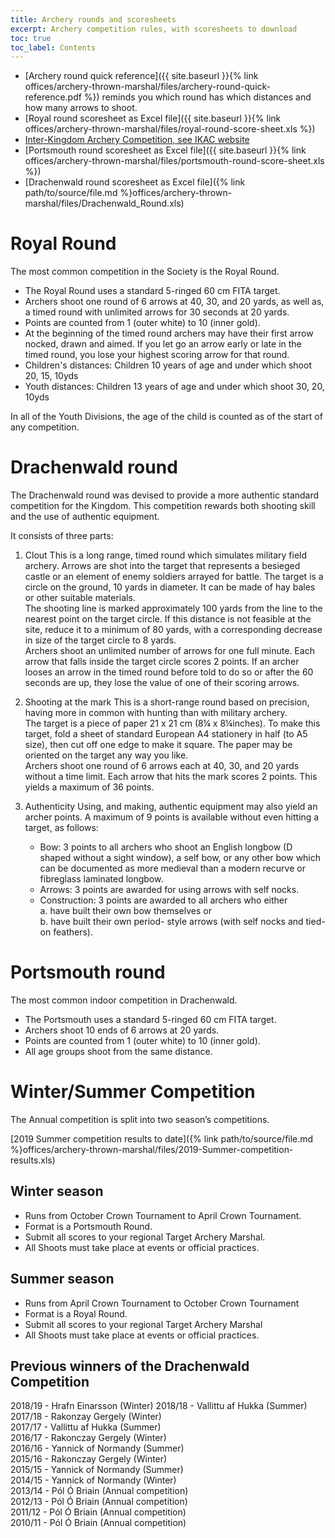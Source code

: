 ```yaml
---
title: Archery rounds and scoresheets 
excerpt: Archery competition rules, with scoresheets to download
toc: true
toc_label: Contents
---
```


* [Archery round quick reference]({{ site.baseurl }}{% link offices/archery-thrown-marshal/files/archery-round-quick-reference.pdf %}) reminds you which round has which distances and how many arrows to shoot.
* [Royal round scoresheet as Excel file]({{ site.baseurl }}{% link offices/archery-thrown-marshal/files/royal-round-score-sheet.xls %})
* [Inter-Kingdom Archery Competition, see IKAC website](http://scores-sca.org/home/index.php?R=10)
* [Portsmouth round scoresheet as Excel file]({{ site.baseurl }}{% link offices/archery-thrown-marshal/files/portsmouth-round-score-sheet.xls %})
* [Drachenwald round scoresheet as Excel file]({% link path/to/source/file.md %}offices/archery-thrown-marshal/files/Drachenwald_Round.xls)

# Royal Round

The most common competition in the Society is the Royal Round.

* The Royal Round uses a standard 5-ringed 60 cm FITA target.
* Archers shoot one round of 6 arrows at 40, 30, and 20 yards, as well as, a timed round with unlimited arrows for 30 seconds at 20 yards.
* Points are counted from 1 (outer white) to 10 (inner gold).
* At the beginning of the timed round archers may have their first arrow nocked, drawn and aimed.  If you let go an arrow early or late in the timed round, you lose your highest scoring arrow for that round.
* Children's distances: Children 10 years of age and under which shoot 20, 15, 10yds
* Youth distances: Children 13 years of age and under which shoot 30, 20, 10yds

In all of the Youth Divisions, the age of the child is counted as of the start of any competition.

# Drachenwald round
The Drachenwald round was devised to provide a more authentic standard competition for the Kingdom. This competition rewards both shooting skill and the use of authentic equipment. 

It consists of three parts:
1. Clout
   This is a long range, timed round which simulates military field archery. Arrows are shot into the target that represents a besieged castle or an element of enemy soldiers arrayed for battle. The target is a circle on the ground, 10 yards in diameter. It can be made of hay bales or other suitable materials.  
   The shooting line is marked approximately 100 yards from the line to the nearest point on the target circle. If this distance is not feasible at the site, reduce it to a minimum of 80 yards, with a corresponding decrease in size of the target circle to 8 yards.  
   Archers shoot an unlimited number of arrows for one full minute. Each arrow that falls inside the target circle scores 2 points. If an archer looses an arrow in the timed round before told to do so or after the 60 seconds are up, they lose the value of one of their scoring arrows.

2. Shooting at the mark
   This is a short-range round based on precision, having more in common with hunting than with military archery.  
   The target is a piece of paper 21 x 21 cm (8¼ x 8¼inches). To make this target, fold a sheet of standard European A4 stationery in half (to A5 size), then cut off one edge to make it square. The paper may be oriented on the target any way you like.  
   Archers shoot one round of 6 arrows each at 40, 30, and 20 yards without a time limit. Each arrow that hits the mark scores 2 points. This yields a maximum of 36 points.  
   
3. Authenticity
   Using, and making, authentic equipment may also yield an archer points. A maximum of 9 points is available without even hitting a target, as follows:
   * Bow: 3 points to all archers who shoot an English longbow (D shaped without a sight window), a self bow, or any other bow which can be documented as more medieval than a modern recurve or fibreglass laminated longbow.  
   * Arrows: 3 points are awarded for using arrows with self nocks.   
   * Construction: 3 points are awarded to all archers who either  
    a. have built their own bow themselves or  
    b. have built their own period- style arrows (with self nocks and tied-on feathers).

# Portsmouth round 

The most common indoor competition in Drachenwald.

* The Portsmouth uses a standard 5-ringed 60 cm FITA target.
* Archers shoot 10 ends of 6 arrows at 20 yards.
* Points are counted from 1 (outer white) to 10 (inner gold).
* All age groups shoot from the same distance.
 
# Winter/Summer Competition
 
The Annual competition is split into two season’s competitions.

[2019 Summer competition results to date]({% link path/to/source/file.md %}offices/archery-thrown-marshal/files/2019-Summer-competition-results.xls)  

## Winter season

* Runs from October Crown Tournament to April Crown Tournament.
* Format is a Portsmouth Round.
* Submit all scores to your regional Target Archery Marshal.
* All Shoots must take place at events or official practices.
 
## Summer season

* Runs from April Crown Tournament to October Crown Tournament
* Format is a Royal Round.
* Submit all scores to your regional Target Archery Marshal
* All Shoots must take place at events or official practices.

## Previous winners of the Drachenwald Competition

2018/19 - Hrafn Einarsson (Winter) 
2018/18 - Vallittu af Hukka (Summer)  
2017/18 - Rakonzay Gergely (Winter)  
2017/17 - Vallittu af Hukka  (Summer)  
2016/17 - Rakonczay Gergely  (Winter)  
2016/16 - Yannick of Normandy (Summer)  
2015/16 - Rakonczay Gergely (Winter)  
2015/15 - Yannick of Normandy (Summer)  
2014/15 - Yannick of Normandy (Winter)  
2013/14 - Pól Ó Briain (Annual competition)  
2012/13 - Pól Ó Briain (Annual competition)  
2011/12 - Pól Ó Briain (Annual competition)  
2010/11 - Pól Ó Briain (Annual competition)  